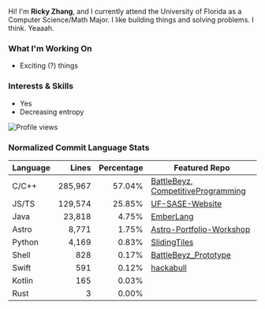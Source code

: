Hi! I'm **Ricky Zhang**, and I currently attend the University of Florida as a Computer Science/Math Major. I like building things and solving problems. I think. Yeaaah.

### What I'm Working On
- Exciting (?) things

### Interests & Skills
- Yes
- Decreasing entropy

![Profile views](https://komarev.com/ghpvc/?username=TheRickyZhang&color=blue)

<!--START_COMMIT_LANG_STATS-->
### Normalized Commit Language Stats

| Language    | Lines   | Percentage | Featured Repo |
| ----------- | ------: | ---------: | ---- |
| C/C++       | 285,967 |     57.04% | [BattleBeyz](https://github.com/TheRickyZhang/BattleBeyz), [CompetitiveProgramming](https://github.com/TheRickyZhang/CompetitiveProgramming) |
| JS/TS       | 129,574 |     25.85% | [UF-SASE-Website](https://github.com/ufsasewebmaster/UF-SASE-Website) |
| Java        | 23,818 |      4.75% | [EmberLang](https://github.com/TheRickyZhang/EmberLang) |
| Astro       |  8,771 |      1.75% | [Astro-Portfolio-Workshop](https://github.com/TheRickyZhang/Astro-Portfolio-Workshop) |
| Python      |  4,169 |      0.83% | [SlidingTiles](https://github.com/TheRickyZhang/SlidingTiles) |
| Shell       |    828 |      0.17% | [BattleBeyz_Prototype](https://github.com/TheRickyZhang/BattleBeyz_Prototype) |
| Swift       |    591 |      0.12% | [hackabull](https://github.com/AnthonyYao7/hackabull) |
| Kotlin      |    165 |      0.03% |  |
| Rust        |      3 |      0.00% |  |
<!--END_COMMIT_LANG_STATS-->

